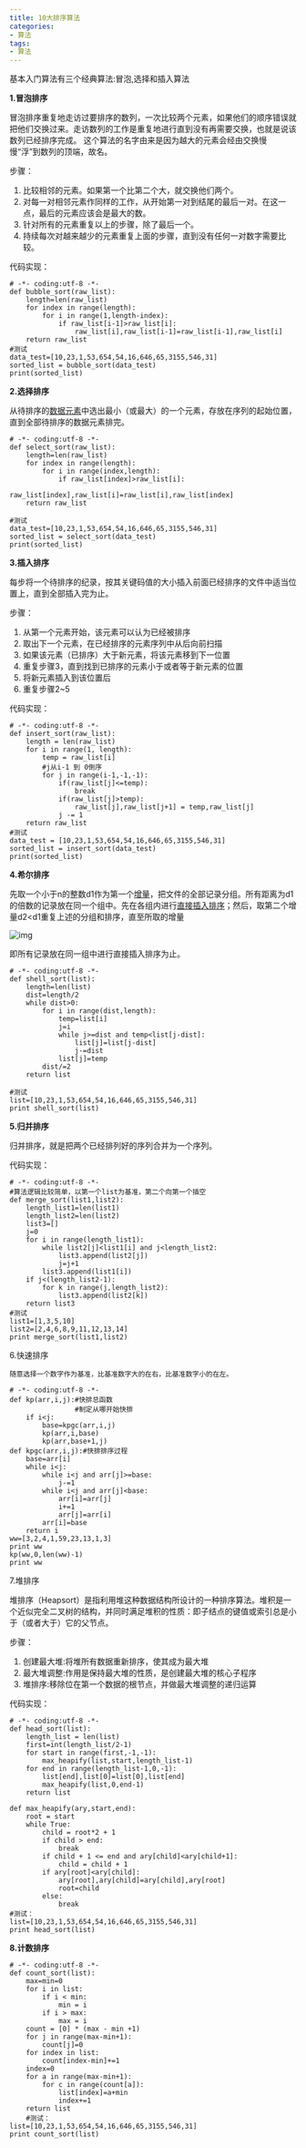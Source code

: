 ```yaml
---
title: 10大排序算法
categories: 
- 算法
tags:
- 算法
---
```

基本入门算法有三个经典算法:冒泡,选择和插入算法

**1.冒泡排序**

冒泡排序重复地走访过要排序的数列，一次比较两个元素，如果他们的顺序错误就把他们交换过来。走访数列的工作是重复地进行直到没有再需要交换，也就是说该数列已经排序完成。
这个算法的名字由来是因为越大的元素会经由交换慢慢“浮”到数列的顶端，故名。

步骤：



1. 比较相邻的元素。如果第一个比第二个大，就交换他们两个。
2. 对每一对相邻元素作同样的工作，从开始第一对到结尾的最后一对。在这一点，最后的元素应该会是最大的数。
3. 针对所有的元素重复以上的步骤，除了最后一个。
4. 持续每次对越来越少的元素重复上面的步骤，直到没有任何一对数字需要比较。



代码实现：



```text
# -*- coding:utf-8 -*-
def bubble_sort(raw_list):
    length=len(raw_list)
    for index in range(length):
        for i in range(1,length-index):
            if raw_list[i-1]>raw_list[i]:
                raw_list[i],raw_list[i-1]=raw_list[i-1],raw_list[i]
    return raw_list
#测试
data_test=[10,23,1,53,654,54,16,646,65,3155,546,31]
sorted_list = bubble_sort(data_test)
print(sorted_list)
```

**2.选择排序**

从待排序的[数据元素](https://link.zhihu.com/?target=http%3A//baike.baidu.com/view/38785.htm)中选出最小（或最大）的一个元素，存放在序列的起始位置，直到全部待排序的数据元素排完。

```text
# -*- coding:utf-8 -*-
def select_sort(raw_list):
    length=len(raw_list)
    for index in range(length):
        for i in range(index,length):
            if raw_list[index]>raw_list[i]:
                raw_list[index],raw_list[i]=raw_list[i],raw_list[index]
    return raw_list

#测试
data_test=[10,23,1,53,654,54,16,646,65,3155,546,31]
sorted_list = select_sort(data_test)
print(sorted_list)
```

**3.插入排序**

每步将一个待排序的纪录，按其关键码值的大小插入前面已经排序的文件中适当位置上，直到全部插入完为止。

步骤：

1. 从第一个元素开始，该元素可以认为已经被排序
2. 取出下一个元素，在已经排序的元素序列中从后向前扫描
3. 如果该元素（已排序）大于新元素，将该元素移到下一位置
4. 重复步骤3，直到找到已排序的元素小于或者等于新元素的位置
5. 将新元素插入到该位置后
6. 重复步骤2~5



代码实现：

```text
# -*- coding:utf-8 -*-
def insert_sort(raw_list):
    length = len(raw_list)
    for i in range(1, length):
        temp = raw_list[i]
        #j从i-1 到 0倒序
        for j in range(i-1,-1,-1):
            if(raw_list[j]<=temp):
                break
            if(raw_list[j]>temp):
                raw_list[j],raw_list[j+1] = temp,raw_list[j]
            j -= 1
    return raw_list
#测试
data_test = [10,23,1,53,654,54,16,646,65,3155,546,31]
sorted_list = insert_sort(data_test)
print(sorted_list)
```



**4.希尔排序**

先取一个小于n的整数d1作为第一个[增量](https://link.zhihu.com/?target=http%3A//baike.baidu.com/view/422272.htm)，把文件的全部记录分组。所有距离为d1的倍数的记录放在同一个组中。先在各组内进行[直接插入排序](https://link.zhihu.com/?target=http%3A//baike.baidu.com/view/1193395.htm)；然后，取第二个增量d2<d1重复上述的分组和排序，直至所取的增量

![img](https://pic1.zhimg.com/9c63f93b1d684708be35f1b9ae5af7ac_b.png)

即所有记录放在同一组中进行直接插入排序为止。

```text
# -*- coding:utf-8 -*-
def shell_sort(list):
	length=len(list)
	dist=length/2
	while dist>0:
		for i in range(dist,length):
			temp=list[i]
			j=i
			while j>=dist and temp<list[j-dist]:
				list[j]=list[j-dist]
				j-=dist
			list[j]=temp
		dist/=2
	return list

#测试
list=[10,23,1,53,654,54,16,646,65,3155,546,31]
print shell_sort(list)
```

**5.归并排序**

归并排序，就是把两个已经排列好的序列合并为一个序列。

代码实现：



```text
# -*- coding:utf-8 -*-
#算法逻辑比较简单，以第一个list为基准，第二个向第一个插空
def merge_sort(list1,list2):
    length_list1=len(list1)
    length_list2=len(list2)
    list3=[]
    j=0
    for i in range(length_list1):
        while list2[j]<list1[i] and j<length_list2:
            list3.append(list2[j])
            j=j+1
        list3.append(list1[i])
    if j<(length_list2-1):
        for k in range(j,length_list2):
            list3.append(list2[k])
    return list3
#测试
list1=[1,3,5,10]
list2=[2,4,6,8,9,11,12,13,14]
print merge_sort(list1,list2)
```

6.快速排序

```text
随意选择一个数字作为基准，比基准数字大的在右，比基准数字小的在左。

# -*- coding:utf-8 -*-
def kp(arr,i,j):#快排总函数
                #制定从哪开始快排
    if i<j:
        base=kpgc(arr,i,j)
        kp(arr,i,base)
        kp(arr,base+1,j)
def kpgc(arr,i,j):#快排排序过程
    base=arr[i]
    while i<j:
        while i<j and arr[j]>=base:
            j-=1
        while i<j and arr[j]<base:
            arr[i]=arr[j]
            i+=1
            arr[j]=arr[i]
        arr[i]=base
    return i
ww=[3,2,4,1,59,23,13,1,3]
print ww
kp(ww,0,len(ww)-1)
print ww
```

7.堆排序

堆排序（Heapsort）是指利用堆这种数据结构所设计的一种排序算法。堆积是一个近似完全二叉树的结构，并同时满足堆积的性质：即子结点的键值或索引总是小于（或者大于）它的父节点。

步骤：

1. 创建最大堆:将堆所有数据重新排序，使其成为最大堆
2. 最大堆调整:作用是保持最大堆的性质，是创建最大堆的核心子程序
3. 堆排序:移除位在第一个数据的根节点，并做最大堆调整的递归运算

代码实现：

```text
# -*- coding:utf-8 -*-
def head_sort(list):
	length_list = len(list)
	first=int(length_list/2-1)
	for start in range(first,-1,-1):
		max_heapify(list,start,length_list-1)
	for end in range(length_list-1,0,-1):
		list[end],list[0]=list[0],list[end]
		max_heapify(list,0,end-1)
	return list

def max_heapify(ary,start,end):
	root = start
	while True:
		child = root*2 + 1
		if child > end:
			break
		if child + 1 <= end and ary[child]<ary[child+1]:
			child = child + 1
		if ary[root]<ary[child]:
			ary[root],ary[child]=ary[child],ary[root]
			root=child
		else:
			break
#测试：
list=[10,23,1,53,654,54,16,646,65,3155,546,31]
print head_sort(list)
```

**8.计数排序**

```text
# -*- coding:utf-8 -*-
def count_sort(list):
	max=min=0
	for i in list:
		if i < min:
			min = i
		if i > max:
			max = i 
	count = [0] * (max - min +1)
	for j in range(max-min+1):
		count[j]=0
	for index in list:
		count[index-min]+=1
	index=0
	for a in range(max-min+1):
		for c in range(count[a]):
			list[index]=a+min
			index+=1
	return list
	#测试：
list=[10,23,1,53,654,54,16,646,65,3155,546,31]
print count_sort(list)
```